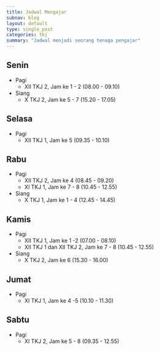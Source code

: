 ```yaml
---
title: Jadwal Mengajar 
subnav: blog
layout: default
type: single_post
categories: tkj
summary: "Jadwal menjadi seorang tenaga pengajar"
---
```

## Senin
- Pagi
	- XII TKJ 2, Jam ke 1 - 2 (08.00 - 09.10)
- Siang
	- X TKJ 2, Jam ke 5 - 7 (15.20 - 17.05)

## Selasa
- Pagi
	- XII TKJ 1, Jam ke 5 (09.35 - 10.10)

## Rabu
- Pagi
	- XII TKJ 2, Jam ke 4 (08.45 - 09.20)
	- XI TKJ 1, Jam ke 7 - 8 (10.45 - 12.55)
- Siang
	- X TKJ 1, Jam ke 1 - 4 (12.45 - 14.45)

## Kamis
- Pagi
	- XII TKJ 1, Jam ke 1 -2 (07.00 - 08.10)
	- XII TKJ 1 dan XII TKJ 2, Jam ke 7 - 8 (10.45 - 12.55)
- Siang
	- X TKJ 2, Jam ke 6 (15.30 - 16.00)

## Jumat
- Pagi
	- XI TKJ 1, Jam ke 4 -5 (10.10 - 11.30)

## Sabtu
- Pagi
	- XI TKJ 2, Jam ke 5 - 8 (09.35 - 12.55)